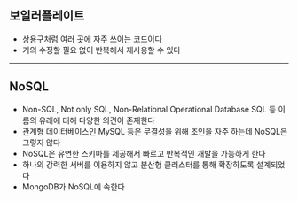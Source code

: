 ## 보일러플레이트
 + 상용구처럼 여러 곳에 자주 쓰이는 코드이다
 + 거의 수정할 필요 없이 반복해서 재사용할 수 있다

***

## NoSQL
+ Non-SQL, Not only SQL, Non-Relational Operational Database SQL 등 이름의 유래에 대해 다양한 의견이 존재한다
+ 관계형 데이터베이스인 MySQL 등은 무결성을 위해 조인을 자주 하는데 NoSQL은 그렇지 않다
+ NoSQL은 유연한 스키마를 제공해서 빠르고 반복적인 개발을 가능하게 한다
+ 하나의 강력한 서버를 이용하지 않고 분산형 클러스터를 통해 확장하도록 설계되었다
+ MongoDB가 NoSQL에 속한다
